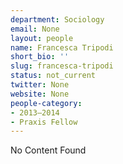 ```yaml
---
department: Sociology
email: None
layout: people
name: Francesca Tripodi
short_bio: ''
slug: francesca-tripodi
status: not_current
twitter: None
website: None
people-category:
- 2013–2014
- Praxis Fellow
---
```


No Content Found

